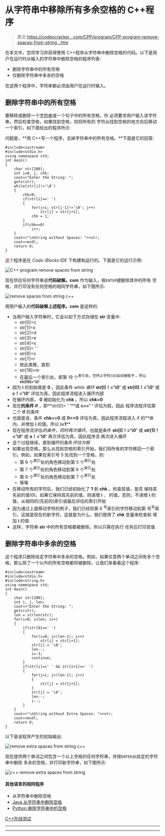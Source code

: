 # 从字符串中移除所有多余空格的 C++程序

> 原文:[https://codescracker . com/CPP/program/CPP-program-remove-spaces-from-string . htm](https://codescracker.com/cpp/program/cpp-program-remove-spaces-from-string.htm)

在本文中，您将学习并获得使用 C++程序从字符串中删除空格的代码。以下是用户在运行时从输入的字符串中删除空格的程序列表:

*   删除字符串中的所有空格
*   仅删除字符串中多余的空格

在这两个程序中，字符串都必须由用户在运行时输入。

## 删除字符串中的所有空格

要移除或删除一个[字符串](/cpp/cpp-strings.htm)或一个句子中的所有空格，你 必须要求用户输入该字符串。然后检查空格，如果找到空格，则将所有的 字符从找到空格的地方向后移动一个索引，如下面给出的程序所示:

问题是，**用 C++写一个程序，去掉字符串中的所有空格。**下面是它的回答:

```
#include<iostream>
#include<stdio.h>
using namespace std;
int main()
{
    char str[200];
    int i=0, j, chk;
    cout<<"Enter the String: ";
    gets(str);
    while(str[i]!='\0')
    {
        chk=0;
        if(str[i]==' ')
        {
            for(j=i; str[j-1]!='\0'; j++)
                str[j] = str[j+1];
            chk = 1;
        }
        if(chk==0)
            i++;
    }
    cout<<"\nString without Spaces: "<<str;
    cout<<endl;
    return 0;
}
```

这个程序是在 *Code::Blocks* IDE 下构建和运行的。下面是它的运行示例:

![C++ program remove spaces from string](../Images/6d4ac0036cef04b0403aad40af94b590.png)

现在供应任何字符串说**代码破解。com** 作为输入，按`ENTER`键删除其中的所有 空格，并打印没有任何空格的相同字符串，如下图所示:

![remove spaces from string c++](../Images/d41371c05df7da03a6aaecdbe64f1cdf.png)

用用户输入的**代码破解上述程序。com** 是这样的:

*   当用户输入字符串时，它会以如下方式存储在 **str** 变量中:
    *   str[0]=c
    *   str[1]=o
    *   str[2]=d
    *   str[3]=e
    *   str[4]=s
    *   str[5]= ' '
    *   str[6]=c
    *   str[7]=r
    *   依此类推，直到
    *   str[18]=m
    *   在最后一个索引处，即第 19 个<sup>索引处，空终止字符(\0)自动被赋予 。所以 **str[19]='\0'**</sup>
*   因为 **i** 的初始值是 **0** 。因此条件 *while 循环* **str[I]！='\0'** 或 **str[0]！='\0'** 或 **c！='\0'** 评估为真，因此程序流程进入循环内部
*   在循环内部， **0** 被初始化为 **chk** 。所以 **chk=0**
*   现在**的条件 if** ，即**str[0]= ' '**或 **c==' '** 评估为假，因此 程序流程评估第二个 **if** 的条件
*   也就是说，条件 **chk==0** 或 **0==0** 评估为真，因此程序流程进入 if 的**体内，并增加 **i** 的值。所以 **i=1****
*   现在程序流评估*的条件，同时再次循环*。也就是条件 **str[I]！='\0'** 或 **str[1]！='\0'** 或 **o！='\0'** 再次评估为真，因此程序流 再次进入循环
*   这个过程继续，直到循环的条件*评估为假*
*   如果出现空格，那么从找到空格的索引开始，我们将所有的字符移回一个索引。例如，如果在索引号 5 处找到一个空格，则:
    *   第 6 个<sup>索引</sup>处的角色移动到第 5 个<sup>索引</sup>处
    *   第 7 个<sup>索引</sup>处的角色移动到第 6 个<sup>索引</sup>处
    *   第 8 个<sup>索引</sup>处的角色移动到第 7 个<sup>索引</sup>处
    *   等等
*   在移动所有的字符后，我们已经初始化了 **1** 到 **chk** 。检查其值，是否 保持其先前的值(0)。如果它保持其先前的值，则递增 **i** 、 的值，否则，不递增 **i** 的值，从相同的(先前的)索引或最后评估的索引开始
*   因为通过上面移动字符的例子，我们已经将第 6 <sup>号</sup>索引的字符移动到第 号<sup>号</sup>索引，这就是现在的新字符。这就是为什么，我们使用了 **chk** 变量来检查和 增加 **i** 的值
*   这样，字符串 **str** 中的所有空格都被删除。所以只需在执行 任务后打印其值

## 删除字符串中多余的空格

这个程序只删除给定字符串中多余的空格。例如，如果任意两个单词之间有多个空格，那么除了一个以外的所有空格都将被删除。让我们来看看这个程序:

```
#include<iostream>
#include<stdio.h>
#include<string.h>
using namespace std;
int main()
{
    char str[200];
    int i, j, len;
    cout<<"Enter the String: ";
    gets(str);
    len = strlen(str);
    for(i=0; i<len; i++)
    {
        if(str[0]==' ')
        {
            for(i=0; i<(len-1); i++)
                str[i] = str[i+1];
            str[i] = '\0';
            len--;
            i=-1;
            continue;
        }
        if(str[i]==' ' && str[i+1]==' ')
        {
            for(j=i; j<(len-1); j++)
            {
                str[j] = str[j+1];
            }
            str[j] = '\0';
            len--;
            i--;
        }
    }
    cout<<"\nString without Extra Spaces: "<<str;
    cout<<endl;
    return 0;
}
```

以下是该程序产生的初始输出:

![remove extra spaces from string c++](../Images/d2d9363a72221645970d446c1b516e86.png)

现在提供两个单词之间包含一个以上空格的任何字符串，并按`ENTER`从给定的字符串中删除 多余的空格，并打印新字符串，如下图所示:

![c++ remove extra spaces from string](../Images/6c3d68ff803618dee2467fa4b72c12a3.png)

#### 其他语言的相同程序

*   从字符串中删除空格
*   [Java 从字符串中删除空格](/java/program/java-program-remove-spaces-from-string.htm)
*   [Python 删除字符串中的空格](/python/program/python-program-remove-spaces-from-string.htm)

[C++在线测试](/exam/showtest.php?subid=3)

* * *

* * *